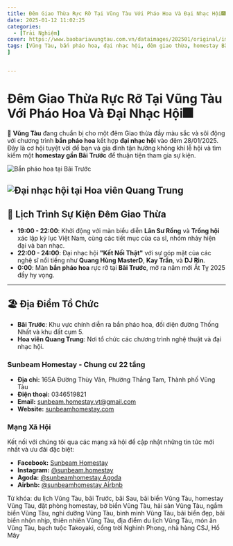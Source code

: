 ```yaml
---
title: Đêm Giao Thừa Rực Rỡ Tại Vũng Tàu Với Pháo Hoa Và Đại Nhạc Hội🎆
date: 2025-01-12 11:02:25
categories:
  - [Trải Nghiệm]
cover: https://www.baobariavungtau.com.vn/dataimages/202501/original/images1992967_ban_phao_hoa.jpg
tags: [Vũng Tàu, bắn pháo hoa, đại nhạc hội, đêm giao thừa, homestay Bãi Trước, homestay Vũng Tàu, Quang Hùng MasterD, Kay Trần, DJ Rin, Bãi Trước, Hoa viên Quang Trung, homestay Ocean View, homestay Sunshine, homestay Sea Breeze, đặt phòng homestay, trải nghiệm Vũng Tàu, lịch trình sự kiện, năm mới Ất Tỵ 2025, du lịch Vũng Tàu, homestay view biển
]


---
```


# Đêm Giao Thừa Rực Rỡ Tại Vũng Tàu Với Pháo Hoa Và Đại Nhạc Hội🎆

🌟 **Vũng Tàu** đang chuẩn bị cho một đêm Giao thừa đầy màu sắc và sôi động với chương trình **bắn pháo hoa** kết hợp **đại nhạc hội** vào đêm 28/01/2025. Đây là cơ hội tuyệt vời để bạn và gia đình tận hưởng không khí lễ hội và tìm kiếm một **homestay gần Bãi Trước** để thuận tiện tham gia sự kiện.

![Bắn pháo hoa tại Bãi Trước](https://www.baobariavungtau.com.vn/dataimages/202501/original/images1992967_ban_phao_hoa.jpg "Bắn pháo hoa tại Bãi Trước")  

![Đại nhạc hội tại Hoa viên Quang Trung](https://www.baobariavungtau.com.vn/dataimages/202501/original/images1992968_aquanghung.jpg "Đại nhạc hội tại Hoa viên Quang Trung")  
---

## 🎉 **Lịch Trình Sự Kiện Đêm Giao Thừa**
- **19:00 - 22:00**: Khởi động với màn biểu diễn **Lân Sư Rồng** và **Trống hội** xác lập kỷ lục Việt Nam, cùng các tiết mục của ca sĩ, nhóm nhảy hiện đại và ban nhạc.
- **22:00 - 24:00**: Đại nhạc hội **"Kết Nối Thật"** với sự góp mặt của các nghệ sĩ nổi tiếng như **Quang Hùng MasterD**, **Kay Trần**, và **DJ Rin**.
- **0:00**: Màn **bắn pháo hoa** rực rỡ tại **Bãi Trước**, mở ra năm mới Ất Tỵ 2025 đầy hy vọng.

---

## 🏖️ **Địa Điểm Tổ Chức**
- **Bãi Trước**: Khu vực chính diễn ra bắn pháo hoa, đối diện đường Thống Nhất và khu đất cụm 5.
- **Hoa viên Quang Trung**: Nơi tổ chức các chương trình nghệ thuật và đại nhạc hội.


### Sunbeam Homestay - Chung cư 22 tầng

- **Địa chỉ:** 165A Đường Thùy Vân, Phường Thắng Tam, Thành phố Vũng Tàu
- **Điện thoại:** 0346519821
- **Email:** sunbeam.homestay.vt@gmail.com
- **Website:** [sunbeamhomestay.com](http://sunbeamhomestay.com)

### Mạng Xã Hội

Kết nối với chúng tôi qua các mạng xã hội để cập nhật những tin tức mới nhất và ưu đãi đặc biệt:

- **Facebook:** [Sunbeam Homestay](http://www.facebook.com/sunbeamhomestay)
- **Instagram:** [@sunbeam.homestay](https://www.instagram.com/sunbeam.homestay)
- **Agoda:** [@sunbeamhomestay Agoda](https://www.agoda.com/vi-vn/seaview-50m-from-beach-2-bedrooms-bluesea/hotel/vung-tau-vn.html?ds=kJ0zn2gFOIAcm%2FzB)
- **Airbnb:** [@sunbeamhomestay Airbnb](https://airbnb.com/h/sunbeam-homestay)

Từ khóa: du lịch Vũng Tàu, bãi Trước, bãi Sau, bãi biển Vũng Tàu, homestay Vũng Tàu, đặt phòng homestay, bờ biển Vũng Tàu, hải sản Vũng Tàu, ngắm biển Vũng Tàu, nghỉ dưỡng Vũng Tàu, bình minh Vũng Tàu, bãi biển đẹp, bãi biển nhộn nhịp, thiên nhiên Vũng Tàu, địa điểm du lịch Vũng Tàu, món ăn Vũng Tàu, bạch tuộc Takoyaki, cổng trời Nghinh Phong, nhà hàng CSJ, Hồ Mây

